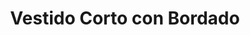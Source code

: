 ---
id: vestido-denim-bordado
title: Vestido Corto con Bordado
regularPrice: 62.13
price: 62.13
image: 
    - vestido-denim-1.webp
    - vestido-denim-2.webp
description: Vestido corto, bordado con lazo en cintura.
material: Algodón
sizes: 
- S
- M
- L
creationDate: "2025/03/15"
isSale: false
isStock: true
startDate: "2025-03-15"
endDate: "2025-03-15"
---